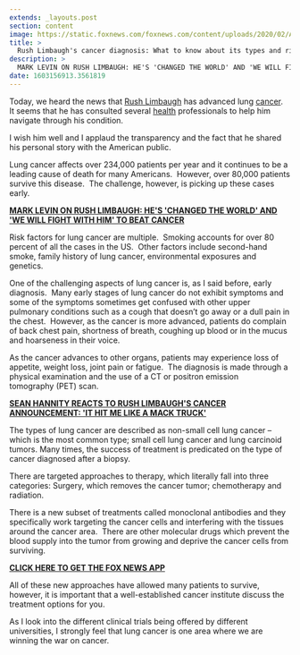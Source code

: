 ```yaml
--- 
extends: _layouts.post 
section: content 
image: https://static.foxnews.com/foxnews.com/content/uploads/2020/02/AP20034726887217.jpg 
title: > 
  Rush Limbaugh's cancer diagnosis: What to know about its types and risk factors 
description: > 
  MARK LEVIN ON RUSH LIMBAUGH: HE'S 'CHANGED THE WORLD' AND 'WE WILL FIGHT WITH HIM' TO BEAT CANCERRisk factors for lung cancer are multiple.Other factors include second-hand smoke, family history of lung cancer, environmental exposures and genetics.One of the challenging aspects of lung cancer is, as I said before, early diagnosis.SEAN HANNITY REACTS TO RUSH LIMBAUGH'S CANCER ANNOUNCEMENT: 'IT HIT ME LIKE A MACK TRUCK'The types of lung cancer are described as non-small cell lung cancer – which is the most common type; small cell lung cancer and lung carcinoid tumors.There are targeted approaches to therapy, which literally fall into three categories: Surgery, which removes the cancer tumor; chemotherapy and radiation. 
date: 1603156913.3561819 
--- 
```

<div><p class="speakable">Today, we heard the news that <a href="https://www.foxnews.com/media/rush-limbaugh-advanced-lung-cancer">Rush Limbaugh</a> has advanced lung <a href="https://www.foxnews.com/category/health/cancer">cancer</a>.&#160; It seems that he has consulted several <a href="https://www.foxnews.com/health">health</a> professionals to help him navigate through his condition.&#160; </p><p class="ad gam"></p><p class="ad gam"></p><p class="ad gam"></p><p class="speakable">I wish him well and I applaud the transparency and the fact that he shared his personal story with the American public.&#160; </p><p>Lung cancer affects over 234,000 patients per year and it continues to be a leading cause of death for many Americans.&#160;&#160;However, over 80,000 patients survive this disease.&#160; The challenge, however, is picking up these cases early.&#160; </p><p><a href="https://www.foxnews.com/media/mark-levin-reacts-to-rush-limbaughs-announcement-hes-changed-the-world-and-will-fight-like-hell-to-beat-cancer"><strong>MARK LEVIN ON RUSH LIMBAUGH: HE'S 'CHANGED THE WORLD' AND 'WE WILL FIGHT WITH HIM' TO BEAT CANCER</strong></a></p><p class="ad gam"></p><p>Risk factors for lung cancer are multiple.&#160; Smoking accounts for over 80 percent&#160;of all the cases in the US.&#160; Other factors include second-hand smoke, family history of lung cancer, environmental exposures and genetics.</p><p class="ad gam"></p><p>One of the challenging aspects of lung cancer is, as I said before, early diagnosis.&#160; Many early stages of lung cancer do not exhibit symptoms and some of the symptoms sometimes get confused with other upper pulmonary conditions such as a cough that doesn&#8217;t go away or a dull pain in the chest.&#160; However, as the cancer is more advanced, patients do complain of back chest pain, shortness of breath, coughing up blood or in the mucus and hoarseness in their voice.&#160; </p><p>As the cancer advances to other organs, patients may experience loss of appetite, weight loss, joint pain or fatigue.&#160; The diagnosis is made through a physical examination and the use of a CT or positron emission tomography&#160;(PET) scan.&#160; </p><p class="ad gam"></p><p><a href="https://www.foxnews.com/media/sean-hannity-rush-limbaugh-lung-cancer-diagnosis-talk-radio"><strong>SEAN HANNITY REACTS TO RUSH LIMBAUGH'S CANCER ANNOUNCEMENT: 'IT HIT ME LIKE A MACK TRUCK'</strong></a></p><p class="ad gam"></p><p>The types of lung cancer are described as non-small cell lung cancer &#8211; which is the most common type; small cell lung cancer and lung carcinoid tumors.&#160;Many times, the success of treatment is predicated on the type of cancer diagnosed after a biopsy. </p><p class="ad gam"></p><p>There are targeted approaches to therapy, which literally fall into three categories:&#160;Surgery, which removes the cancer tumor; chemotherapy and radiation.</p><p class="ad gam"></p><p>There is a new subset of treatments called monoclonal antibodies and they specifically work targeting the cancer cells and interfering with the tissues around the cancer area.&#160; There are other molecular drugs which prevent the blood supply into the tumor from growing and deprive the cancer cells from surviving.&#160; </p><p><strong><a href="https://www.foxnews.com/apps-products?pid=AppArticleLink" target="_blank">CLICK HERE TO GET THE FOX NEWS APP</a></strong></p><p>All of these new approaches have allowed many patients to survive, however, it is important that a well-established cancer institute discuss the treatment options for you.&#160; </p><p class="ad gam"></p><p class="ad gam"></p><p>As I look into the different clinical trials&#160;being offered by different universities, I strongly feel that lung cancer is one area where we are winning the war on cancer.<br>
</p></div>